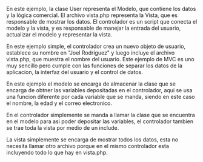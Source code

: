 En este ejemplo, la clase User representa el Modelo, que contiene los datos y la lógica comercial. 
El archivo vista.php representa la Vista, que es responsable de mostrar los datos. El controlador es un script que conecta el modelo y la vista, y es responsable de manejar la entrada del usuario, actualizar el modelo y representar la vista.

En este ejemplo simple, el controlador crea un nuevo objeto de usuario, establece su nombre en "Joel Rodríguez" y luego incluye el archivo vista.php, que muestra el nombre del usuario. Este ejemplo de MVC es uno muy sencillo pero cumple con las funciones de separar los datos de la aplicacion, la interfaz del usuario y el control de datos.

En este ejemplo el modelo se encarga de almacenar la clase que se encarga de obtner las variables depositadas en el controlador, aqui se usa una funcion diferente por cada variable que se manda, siendo en este caso el nombre, la edad y el correo electronico.

En el controlador simplemente se manda a llamar la clase que se encuentra en el modelo para asi poder depositar las variables, el controlador tambien se trae toda la vista por medio de un include.

La vista simplemente se encarga de mostrar todos los datos, esta no necesita llamar otro archivo porque en el mismo controlador esta incluyendo todo lo que hay en vista.php.